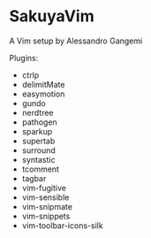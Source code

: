 SakuyaVim
===

A Vim setup by Alessandro Gangemi

Plugins:

* ctrlp
* delimitMate
* easymotion
* gundo
* nerdtree
* pathogen
* sparkup
* supertab
* surround
* syntastic
* tcomment
* tagbar
* vim-fugitive
* vim-sensible
* vim-snipmate
* vim-snippets
* vim-toolbar-icons-silk
